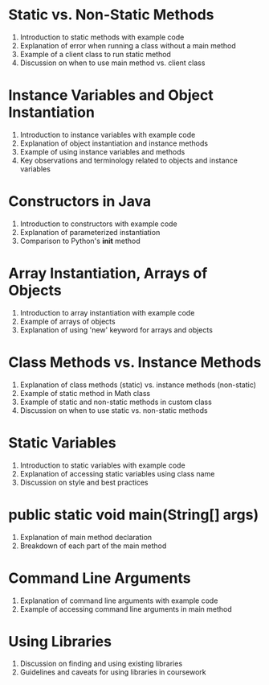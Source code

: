 # Static vs. Non-Static Methods
1. Introduction to static methods with example code
2. Explanation of error when running a class without a main method
3. Example of a client class to run static method
4. Discussion on when to use main method vs. client class

# Instance Variables and Object Instantiation
1. Introduction to instance variables with example code
2. Explanation of object instantiation and instance methods
3. Example of using instance variables and methods
4. Key observations and terminology related to objects and instance variables

# Constructors in Java
1. Introduction to constructors with example code
2. Explanation of parameterized instantiation
3. Comparison to Python's __init__ method

# Array Instantiation, Arrays of Objects
1. Introduction to array instantiation with example code
2. Example of arrays of objects
3. Explanation of using 'new' keyword for arrays and objects

# Class Methods vs. Instance Methods
1. Explanation of class methods (static) vs. instance methods (non-static)
2. Example of static method in Math class
3. Example of static and non-static methods in custom class
4. Discussion on when to use static vs. non-static methods

# Static Variables
1. Introduction to static variables with example code
2. Explanation of accessing static variables using class name
3. Discussion on style and best practices

# public static void main(String[] args)
1. Explanation of main method declaration
2. Breakdown of each part of the main method

# Command Line Arguments
1. Explanation of command line arguments with example code
2. Example of accessing command line arguments in main method

# Using Libraries
1. Discussion on finding and using existing libraries
2. Guidelines and caveats for using libraries in coursework